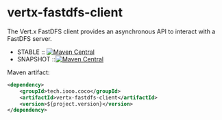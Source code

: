 # vertx-fastdfs-client
The Vert.x FastDFS client provides an asynchronous API to interact with a FastDFS server.


- STABLE :: [![Maven Central](https://maven-badges-generator.herokuapp.com/maven-central/tech.iooo.coco/vertx-fastdfs-client/badge.svg)](https://maven-badges.herokuapp.com/maven-central/tech.iooo.coco/vertx-fastdfs-client)
- SNAPSHOT ::[![Maven Central](https://maven-badges-generator.herokuapp.com/maven-public/tech.iooo.coco/vertx-fastdfs-client/badge.svg)](https://maven-badges.herokuapp.com/maven-central/tech.iooo.coco/vertx-fastdfs-client)

Maven artifact:

```xml
<dependency>
    <groupId>tech.iooo.coco</groupId>
    <artifactId>vertx-fastdfs-client</artifactId>
    <version>${project.version}</version>
</dependency>
```
